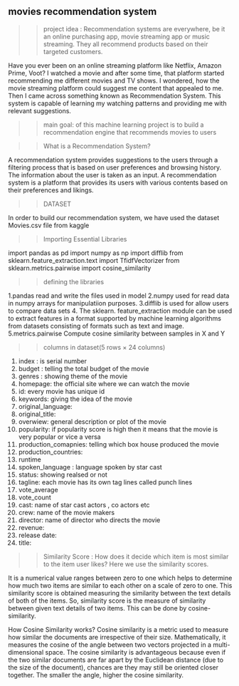## movies recommendation system 


>>project idea : Recommendation systems are everywhere, be it an online purchasing app, movie streaming app or music streaming.
They all recommend products based on their targeted customers.

Have you ever been on an online streaming platform like Netflix, Amazon Prime, Voot? 
I watched a movie and after some time, that platform started recommending me different movies and TV shows.
I wondered, how the movie streaming platform could suggest me content that appealed to me. 
Then I came across something known as Recommendation System.
This system is capable of learning my watching patterns and providing me with relevant suggestions.

>>main goal: of this machine learning project is to build a recommendation engine that recommends movies to users


>>What is a Recommendation System?

A recommendation system provides suggestions to the users through a filtering process 
that is based on user preferences and browsing history.
The information about the user is taken as an input.
A recommendation system is a platform that provides 
its users with various contents based on their preferences and likings. 


>>DATASET

In order to build our recommendation system, 
we have used the dataset  Movies.csv file from kaggle  

>>Importing Essential Libraries

import pandas as pd
import numpy as np 
import difflib
from sklearn.feature_extraction.text import TfidfVectorizer
from sklearn.metrics.pairwise import cosine_similarity


>>defining the libraries 

1.pandas read and write the files used in model 
2.numpy used for read data in numpy arrays for manipulatiion purposes.
3.difflib is used for allow users to compare data sets
4. The sklearn. feature_extraction module can be used to extract features in a
format supported by machine learning algorithms from datasets consisting of formats such as text and image.
5.metrics.pairwise  Compute cosine similarity between samples in X and Y


>>columns in dataset(5 rows × 24 columns) 
1.  index : is serial number 
2.  budget : telling the total budget of the movie 
3.  genres : showing theme of the movie 
4.  homepage: the official site where we can watch the movie 
5.  id: every movie has unique id 
6.  keywords: giving the idea of the movie 
7.  original_language: 
8.  original_title:
9.  overwiew: general description or plot of the movie 
10. popularity: if popularity score is high then it means that the movie is very popular or vice a versa 
11. production_comapnies: telling which box house produced the movie 
12. production_countries:  
13. runtime	
14. spoken_language : language spoken by star cast 
15. status: showing realsed or not 	
16. tagline: each movie has its own tag lines called punch lines 
17. vote_average	
18. vote_count	
19. cast:  name of star cast actors , co actors etc	
20. crew: name of the movie makers 	
21. director: name of director who directs the movie 
22. revenue:
23. release date: 
24. title:


>>Similarity Score : How does it decide which item is most similar to the item user likes? Here we use the similarity scores.

It is a numerical value ranges between zero to one which helps to determine how much two items are similar to each other on a scale of zero to one. 
This similarity score is obtained measuring the similarity between the text details of both of the items. 
So, similarity score is the measure of similarity between given text details of two items. 
This can be done by cosine-similarity.

How Cosine Similarity works?
Cosine similarity is a metric used to measure how similar the documents are irrespective of their size.
Mathematically, it measures the cosine of the angle between two vectors projected in a multi-dimensional space.
The cosine similarity is advantageous because even if the two similar documents are far apart by the Euclidean distance (due to the size of the document), 
chances are they may still be oriented closer together. The smaller the angle, higher the cosine similarity.

	




